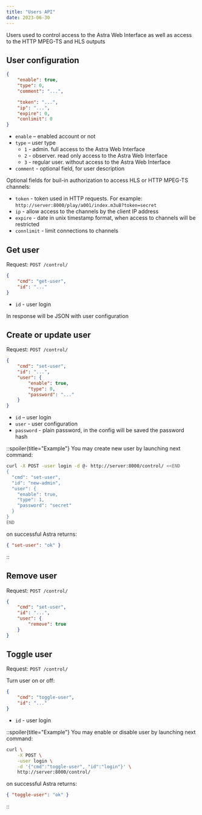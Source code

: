 ```yaml
---
title: "Users API"
date: 2023-06-30
---
```


Users used to control access to the Astra Web Interface as well as access to the HTTP MPEG-TS and HLS outputs

## User configuration

```json
{
    "enable": true,
    "type": 0,
    "comment": "...",

    "token": "...",
    "ip": "...",
    "expire": 0,
    "conlimit": 0
}
```

- `enable` – enabled account or not
- `type` – user type
    - `1` - admin. full access to the Astra Web Interface
    - `2` - observer. read only access to the Astra Web Interface
    - `3` - regular user. without access to the Astra Web Interface
- `comment` - optional field, for user description

Optional fields for buil-in authorization to access HLS or HTTP MPEG-TS channels:

- `token` - token used in HTTP requests. For example: `http://server:8000/play/a001/index.m3u8?token=secret`
- `ip` - allow access to the channels by the client IP address
- `expire` - date in unix timestamp format, when access to channels will be restricted
- `connlimit` - limit connections to channels

## Get user

Request: `POST /control/`

```json
{
    "cmd": "get-user",
    "id": "..."
}
```

- `id` - user login

In response will be JSON with user configuration

## Create or update user

Request: `POST /control/`

```json
{
    "cmd": "set-user",
    "id": "...",
    "user": {
        "enable": true,
        "type": 0,
        "password": "..."
    }
}
```

- `id` – user login
- `user` - user configuration
- `password` - plain password, in the config will be saved the password hash

::spoiler{title="Example"}
You may create new user by launching next command:

```sh
curl -X POST -user login -d @- http://server:8000/control/ <<END
{
  "cmd": "set-user",
  "id": "new-admin",
  "user": {
    "enable": true,
    "type": 1,
    "password": "secret"
  }
}
END
```

on successful Astra returns:

```json
{ "set-user": "ok" }
```
::

## Remove user

Request: `POST /control/`

```json
{
    "cmd": "set-user",
    "id": "...",
    "user": {
        "remove": true
    }
}
```

## Toggle user

Request: `POST /control/`

Turn user on or off:

```json
{
    "cmd": "toggle-user",
    "id": "..."
}
```

- `id` - user login

::spoiler{title="Example"}
You may enable or disable user by launching next command:

```sh
curl \
    -X POST \
    -user login \
    -d '{"cmd":"toggle-user", "id":"login"}' \
    http://server:8000/control/
```

on successful Astra returns:

```json
{ "toggle-user": "ok" }
```
::
